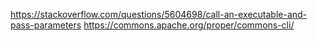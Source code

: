 https://stackoverflow.com/questions/5604698/call-an-executable-and-pass-parameters
https://commons.apache.org/proper/commons-cli/
